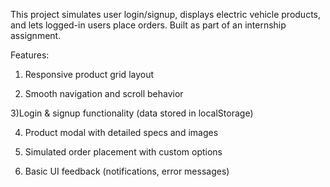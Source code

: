  This project simulates user login/signup, displays electric vehicle products, and lets logged-in users place orders. Built as part of an internship assignment.

Features:

1) Responsive product grid layout

2) Smooth navigation and scroll behavior

3)Login & signup functionality (data stored in localStorage)

4) Product modal with detailed specs and images

5) Simulated order placement with custom options

6) Basic UI feedback (notifications, error messages)
